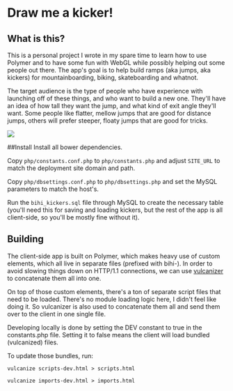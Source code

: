 # Draw me a kicker!

## What is this?
This is a personal project I wrote in my spare time to learn how to use Polymer and to have some fun with WebGL while possibly helping out some people out there.
The app's goal is to help build ramps (aka jumps, aka kickers) for mountainboarding, biking, skateboarding and whatnot.

The target audience is the type of people who have experience with launching off of these things, and who want to build a new one. They'll have an idea of how tall they want the jump, and what kind of exit angle they'll want. Some people like flatter, mellow jumps that are good for distance jumps, others will prefer steeper, floaty jumps that are good for tricks.

![](https://raw.githubusercontent.com/mikaelgramont/drawmeakicker/master/public/images/default-kicker.png)

##Install
Install all bower dependencies.

Copy `php/constants.conf.php` to `php/constants.php` and adjust `SITE_URL` to match the deployment site domain and path.

Copy `php/dbsettings.conf.php` to `php/dbsettings.php` and set the MySQL parameters to match the host's.

Run the `bihi_kickers.sql` file through MySQL to create the necessary table (you'll need this for saving and loading kickers, but the rest of the app is all client-side, so you'll be mostly fine without it).

## Building
The client-side app is built on Polymer, which makes heavy use of custom elements, which all live in separate files (prefixed with bihi-). In order to avoid slowing things down on HTTP/1.1 connections, we can use [vulcanizer](https://github.com/polymer/vulcanize) to concatenate them all into one.

On top of those custom elements, there's a ton of separate script files that need to be loaded. There's no module loading logic here, I didn't feel like doing it. So vulcanizer is also used to concatenate them all and send them over to the client in one single file.

Developing locally is done by setting the DEV constant to true in the constants.php file. Setting it to false means the client will load bundled (vulcanized) files.

To update those bundles, run:

`vulcanize scripts-dev.html > scripts.html`

`vulcanize imports-dev.html > imports.html`
